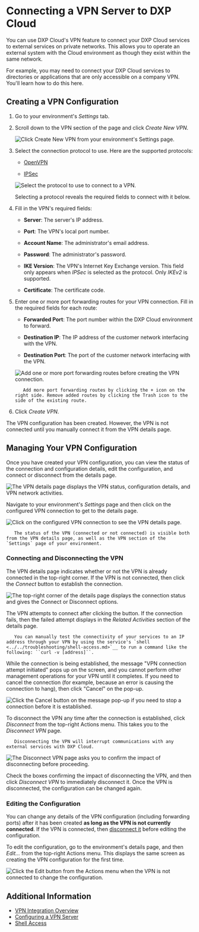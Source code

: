 # Connecting a VPN Server to DXP Cloud

You can use DXP Cloud's VPN feature to connect your DXP Cloud services to external services on private networks. This allows you to operate an external system with the Cloud environment as though they exist within the same network.

For example, you may need to connect your DXP Cloud services to directories or applications that are only accessible on a company VPN. You'll learn how to do this here.

## Creating a VPN Configuration

1. Go to your environment's *Settings* tab.

1. Scroll down to the VPN section of the page and click _Create New VPN_.

    ![Click Create New VPN from your environment's Settings page.](./connecting-a-vpn-server-to-dxp-cloud/images/01.png)

1. Select the connection protocol to use. Here are the supported protocols:

    * [OpenVPN](https://openvpn.net)

    * [IPSec](https://www.cloudflare.com/learning/network-layer/what-is-ipsec/)

    ![Select the protocol to use to connect to a VPN.](./connecting-a-vpn-server-to-dxp-cloud/images/02.png)

    Selecting a protocol reveals the required fields to connect with it below.

1. Fill in the VPN's required fields:

    * **Server**: The server's IP address.

    * **Port**: The VPN's local port number.

    * **Account Name**: The administrator's email address.

    * **Password**: The administrator's password.

    * **IKE Version**: The VPN's Internet Key Exchange version. This field only appears when _IPSec_ is selected as the protocol. Only _IKEv2_ is supported.

    * **Certificate**: The certificate code.

1. Enter one or more port forwarding routes for your VPN connection. Fill in the required fields for each route:

    * **Forwarded Port**: The port number within the DXP Cloud environment to forward.

    * **Destination IP**: The IP address of the customer network interfacing with the VPN.

    * **Destination Port**: The port of the customer network interfacing with the VPN.

    ![Add one or more port forwarding routes before creating the VPN connection.](./connecting-a-vpn-server-to-dxp-cloud/images/03.png)

    ```tip::
       Add more port forwarding routes by clicking the + icon on the right side. Remove added routes by clicking the Trash icon to the side of the existing route.
    ```

1. Click *Create VPN*.

The VPN configuration has been created. However, the VPN is not connected until you manually connect it from the VPN details page.

## Managing Your VPN Configuration

Once you have created your VPN configuration, you can view the status of the connection and configuration details, edit the configuration, and connect or disconnect from the details page.

![The VPN details page displays the VPN status, configuration details, and VPN network activities.](./connecting-a-vpn-server-to-dxp-cloud/images/04.png)

Navigate to your environment's _Settings_ page and then click on the configured VPN connection to get to the details page.

![Click on the configured VPN connection to see the VPN details page.](./connecting-a-vpn-server-to-dxp-cloud/images/05.png)

```note::
   The status of the VPN (connected or not connected) is visible both from the VPN details page, as well as the VPN section of the `Settings` page of your environment.
```

### Connecting and Disconnecting the VPN

The VPN details page indicates whether or not the VPN is already connected in the top-right corner. If the VPN is not connected, then click the _Connect_ button to establish the connection.

![The top-right corner of the details page displays the connection status and gives the Connect or Disconnect options.](./connecting-a-vpn-server-to-dxp-cloud/images/06.png)

The VPN attempts to connect after clicking the button. If the connection fails, then the failed attempt displays in the _Related Activities_ section of the details page.

```tip::
   You can manually test the connectivity of your services to an IP address through your VPN by using the service's `shell <../../troubleshooting/shell-access.md>`__ to run a command like the following: ``curl -v [address]``.
```

While the connection is being established, the message "VPN connection attempt initiated" pops up on the screen, and you cannot perform other management operations for your VPN until it completes. If you need to cancel the connection (for example, because an error is causing the connection to hang), then click "Cancel" on the pop-up.

![Click the Cancel button on the message pop-up if you need to stop a connection before it is established.](./connecting-a-vpn-server-to-dxp-cloud/images/07.png)

To disconnect the VPN any time after the connection is established, click _Disconnect_ from the top-right Actions menu. This takes you to the _Disconnect VPN_ page.

```warning::
   Disconnecting the VPN will interrupt communications with any external services with DXP Cloud.
```

![The Disconnect VPN page asks you to confirm the impact of disconnecting before proceeding.](./connecting-a-vpn-server-to-dxp-cloud/images/08.png)

Check the boxes confirming the impact of disconnecting the VPN, and then click _Disconnect VPN_ to immediately disconnect it. Once the VPN is disconnected, the configuration can be changed again.

### Editing the Configuration

You can change any details of the VPN configuration (including forwarding ports) after it has been created **as long as the VPN is not currently connected**. If the VPN is connected, then [disconnect it](#connecting-and-disconnecting-the-vpn) before editing the configuration.

To edit the configuration, go to the environment's details page, and then _Edit..._ from the top-right Actions menu. This displays the same screen as creating the VPN configuration for the first time.

![Click the Edit button from the Actions menu when the VPN is not connected to change the configuration.](./connecting-a-vpn-server-to-dxp-cloud/images/09.png)

## Additional Information

* [VPN Integration Overview](./vpn-integration-overview.md)
* [Configuring a VPN Server](./configuring-a-vpn-server.md)
* [Shell Access](../../troubleshooting/shell-access.md)